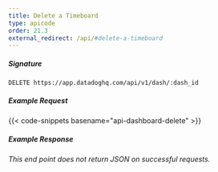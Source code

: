 ```yaml
---
title: Delete a Timeboard
type: apicode
order: 21.3
external_redirect: /api/#delete-a-timeboard
---
```


##### Signature
`DELETE https://app.datadoghq.com/api/v1/dash/:dash_id`
##### Example Request
{{< code-snippets basename="api-dashboard-delete" >}}
##### Example Response
*This end point does not return JSON on successful requests.*